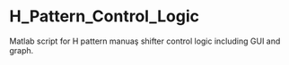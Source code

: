 # H_Pattern_Control_Logic
Matlab script for H pattern manuaş shifter control logic including GUI and graph.
